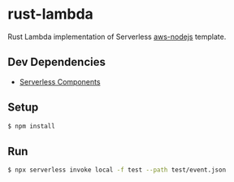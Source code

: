 # rust-lambda

Rust Lambda implementation of Serverless [aws-nodejs](https://github.com/serverless/serverless/tree/fc8c864c3b6d8e74137b3c42d5799ea105d4bac7/lib/plugins/create/templates/aws-nodejs) template.

## Dev Dependencies

* [Serverless Components](https://github.com/serverless/components)

## Setup

```bash
$ npm install
```

## Run

```bash
$ npx serverless invoke local -f test --path test/event.json
```
